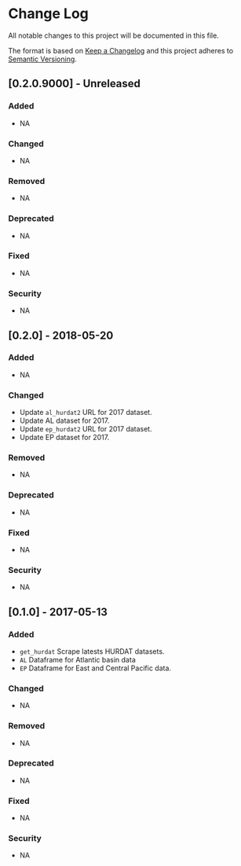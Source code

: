 # Change Log

All notable changes to this project will be documented in this file.

The format is based on [Keep a Changelog](http://keepachangelog.com/) and this project adheres to [Semantic Versioning](http://semver.org/).

## [0.2.0.9000] - Unreleased

### Added
  - NA

### Changed
  - NA

### Removed
  - NA

### Deprecated
  - NA

### Fixed
  - NA

### Security
  - NA

## [0.2.0] - 2018-05-20

### Added
  - NA

### Changed
  - Update `al_hurdat2` URL for 2017 dataset.
  - Update AL dataset for 2017.
  - Update `ep_hurdat2` URL for 2017 dataset.
  - Update EP dataset for 2017.

### Removed
  - NA

### Deprecated
  - NA

### Fixed
  - NA

### Security
  - NA

## [0.1.0] - 2017-05-13

### Added
  - `get_hurdat` Scrape latests HURDAT datasets.
  - `AL` Dataframe for Atlantic basin data
  - `EP` Dataframe for East and Central Pacific data.

### Changed
  - NA

### Removed
  - NA

### Deprecated
  - NA

### Fixed
  - NA

### Security
  - NA
